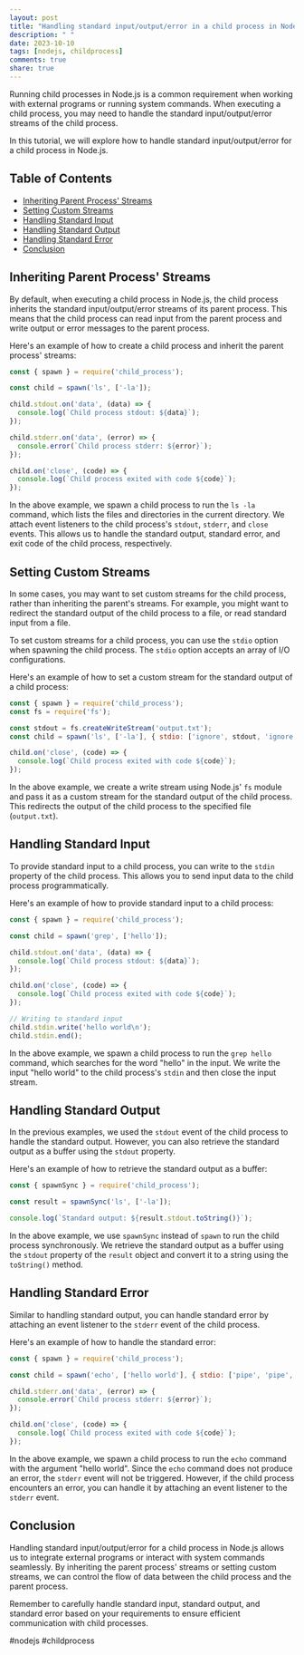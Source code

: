 ```yaml
---
layout: post
title: "Handling standard input/output/error in a child process in Node.js"
description: " "
date: 2023-10-10
tags: [nodejs, childprocess]
comments: true
share: true
---
```


Running child processes in Node.js is a common requirement when working with external programs or running system commands. When executing a child process, you may need to handle the standard input/output/error streams of the child process.

In this tutorial, we will explore how to handle standard input/output/error for a child process in Node.js.

## Table of Contents
- [Inheriting Parent Process' Streams](#inheriting-parent-process-streams)
- [Setting Custom Streams](#setting-custom-streams)
- [Handling Standard Input](#handling-standard-input)
- [Handling Standard Output](#handling-standard-output)
- [Handling Standard Error](#handling-standard-error)
- [Conclusion](#conclusion)

## Inheriting Parent Process' Streams

By default, when executing a child process in Node.js, the child process inherits the standard input/output/error streams of its parent process. This means that the child process can read input from the parent process and write output or error messages to the parent process.

Here's an example of how to create a child process and inherit the parent process' streams:

```javascript
const { spawn } = require('child_process');

const child = spawn('ls', ['-la']);

child.stdout.on('data', (data) => {
  console.log(`Child process stdout: ${data}`);
});

child.stderr.on('data', (error) => {
  console.error(`Child process stderr: ${error}`);
});

child.on('close', (code) => {
  console.log(`Child process exited with code ${code}`);
});
```

In the above example, we spawn a child process to run the `ls -la` command, which lists the files and directories in the current directory. We attach event listeners to the child process's `stdout`, `stderr`, and `close` events. This allows us to handle the standard output, standard error, and exit code of the child process, respectively.

## Setting Custom Streams

In some cases, you may want to set custom streams for the child process, rather than inheriting the parent's streams. For example, you might want to redirect the standard output of the child process to a file, or read standard input from a file.

To set custom streams for a child process, you can use the `stdio` option when spawning the child process. The `stdio` option accepts an array of I/O configurations.

Here's an example of how to set a custom stream for the standard output of a child process:

```javascript
const { spawn } = require('child_process');
const fs = require('fs');

const stdout = fs.createWriteStream('output.txt');
const child = spawn('ls', ['-la'], { stdio: ['ignore', stdout, 'ignore'] });

child.on('close', (code) => {
  console.log(`Child process exited with code ${code}`);
});
```

In the above example, we create a write stream using Node.js' `fs` module and pass it as a custom stream for the standard output of the child process. This redirects the output of the child process to the specified file (`output.txt`).

## Handling Standard Input

To provide standard input to a child process, you can write to the `stdin` property of the child process. This allows you to send input data to the child process programmatically.

Here's an example of how to provide standard input to a child process:

```javascript
const { spawn } = require('child_process');

const child = spawn('grep', ['hello']);

child.stdout.on('data', (data) => {
  console.log(`Child process stdout: ${data}`);
});

child.on('close', (code) => {
  console.log(`Child process exited with code ${code}`);
});

// Writing to standard input
child.stdin.write('hello world\n');
child.stdin.end();
```

In the above example, we spawn a child process to run the `grep hello` command, which searches for the word "hello" in the input. We write the input "hello world" to the child process's `stdin` and then close the input stream.

## Handling Standard Output

In the previous examples, we used the `stdout` event of the child process to handle the standard output. However, you can also retrieve the standard output as a buffer using the `stdout` property.

Here's an example of how to retrieve the standard output as a buffer:

```javascript
const { spawnSync } = require('child_process');

const result = spawnSync('ls', ['-la']);

console.log(`Standard output: ${result.stdout.toString()}`);
```

In the above example, we use `spawnSync` instead of `spawn` to run the child process synchronously. We retrieve the standard output as a buffer using the `stdout` property of the `result` object and convert it to a string using the `toString()` method.

## Handling Standard Error

Similar to handling standard output, you can handle standard error by attaching an event listener to the `stderr` event of the child process.

Here's an example of how to handle the standard error:

```javascript
const { spawn } = require('child_process');

const child = spawn('echo', ['hello world'], { stdio: ['pipe', 'pipe', 'pipe'] });

child.stderr.on('data', (error) => {
  console.error(`Child process stderr: ${error}`);
});

child.on('close', (code) => {
  console.log(`Child process exited with code ${code}`);
});
```

In the above example, we spawn a child process to run the `echo` command with the argument "hello world". Since the `echo` command does not produce an error, the `stderr` event will not be triggered. However, if the child process encounters an error, you can handle it by attaching an event listener to the `stderr` event.

## Conclusion

Handling standard input/output/error for a child process in Node.js allows us to integrate external programs or interact with system commands seamlessly. By inheriting the parent process' streams or setting custom streams, we can control the flow of data between the child process and the parent process.

Remember to carefully handle standard input, standard output, and standard error based on your requirements to ensure efficient communication with child processes.

#nodejs #childprocess